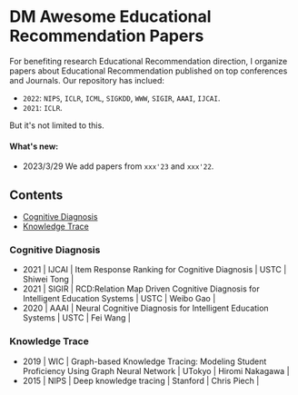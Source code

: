 # DM Awesome Educational Recommendation Papers

For benefiting research Educational Recommendation direction, I organize papers about Educational Recommendation published on top conferences and Journals. Our repository has inclued:

- `2022`: `NIPS`, `ICLR`, `ICML`, `SIGKDD`, `WWW`, `SIGIR`, `AAAI`, `IJCAI`.
- `2021`: `ICLR`.

But it's not limited to this.

#### What's new:

- 2023/3/29 We add papers from `xxx'23` and `xxx'22`.


## Contents
- [Cognitive Diagnosis](#Cognitive-Diagnosis)
- [Knowledge Trace](#Cognitive-Diagnosis)

### Cognitive Diagnosis

- 2021 | IJCAI | Item Response Ranking for Cognitive Diagnosis | USTC | Shiwei Tong |
- 2021 | SIGIR | RCD:Relation Map Driven Cognitive Diagnosis for Intelligent Education Systems | USTC | Weibo Gao | 
- 2020 | AAAI | Neural Cognitive Diagnosis for Intelligent Education Systems | USTC | Fei Wang |


### Knowledge Trace

- 2019 | WIC | Graph-based Knowledge Tracing: Modeling Student Proficiency Using Graph Neural Network | UTokyo | Hiromi Nakagawa |
- 2015 | NIPS | Deep knowledge tracing | Stanford | Chris Piech |
